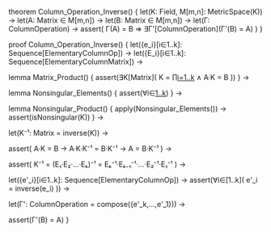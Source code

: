 theorem Column_Operation_Inverse() {
  let(K: Field, M[m,n]: MetricSpace(K)) →
  let(A: Matrix ∈ M[m,n]) →
  let(B: Matrix ∈ M[m,n]) →
  let(Γ: ColumnOperation) →
  assert(
    Γ(A) = B ⇒ ∃Γ'[ColumnOperation](Γ'(B) = A)
  )
}

proof Column_Operation_Inverse() {
  let({e_i}[i∈1..k]: Sequence[ElementaryColumnOp]) →
  let({E_i}[i∈1..k]: Sequence[ElementaryColumnMatrix]) →
  
  lemma Matrix_Product() {
    assert(∃K[Matrix](
      K = ∏[i=1..k](E_i) ∧
      A·K = B
    ))
  } →

  lemma Nonsingular_Elements() {
    assert(∀i∈[1..k](
      isNonsingular(E_i)
    ))
  } →

  lemma Nonsingular_Product() {
    apply(Nonsingular_Elements()) →
    assert(isNonsingular(K))
  } →

  let(K⁻¹: Matrix = inverse(K)) →
  
  assert(
    A·K = B →
    A·K·K⁻¹ = B·K⁻¹ →
    A = B·K⁻¹
  ) →

  assert(
    K⁻¹ = (E₁·E₂·...·Eₖ)⁻¹ =
    Eₖ⁻¹·Eₖ₋₁⁻¹·...·E₂⁻¹·E₁⁻¹
  ) →

  let({e'_i}[i∈1..k]: Sequence[ElementaryColumnOp]) →
  assert(∀i∈[1..k](
    e'_i = inverse(e_i)
  )) →

  let(Γ': ColumnOperation = compose({e'_k,...,e'_1})) →
  
  assert(Γ'(B) = A)
}